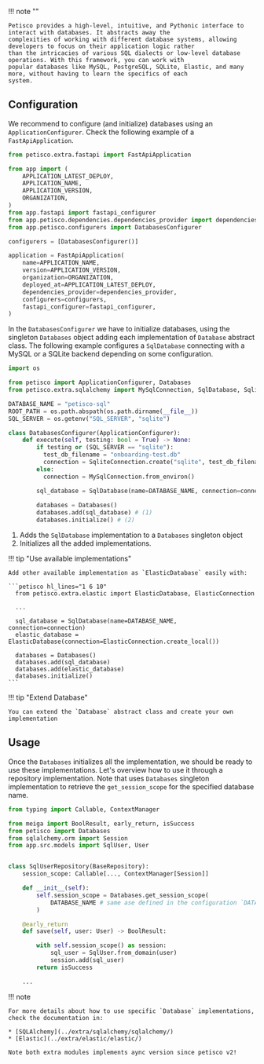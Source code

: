 !!! note ""

    Petisco provides a high-level, intuitive, and Pythonic interface to interact with databases. It abstracts away the 
    complexities of working with different database systems, allowing developers to focus on their application logic rather 
    than the intricacies of various SQL dialects or low-level database operations. With this framework, you can work with 
    popular databases like MySQL, PostgreSQL, SQLite, Elastic, and many more, without having to learn the specifics of each 
    system.

## Configuration

We recommend to configure (and initialize) databases using an `ApplicationConfigurer`. Check the following example of a
`FastApiApplication`. 


```python hl_lines="13 21" title="app/application.py"
from petisco.extra.fastapi import FastApiApplication

from app import (
    APPLICATION_LATEST_DEPLOY,
    APPLICATION_NAME,
    APPLICATION_VERSION,
    ORGANIZATION,
)
from app.fastapi import fastapi_configurer
from app.petisco.dependencies.dependencies_provider import dependencies_provider
from app.petisco.configurers import DatabasesConfigurer

configurers = [DatabasesConfigurer()]

application = FastApiApplication(
    name=APPLICATION_NAME,
    version=APPLICATION_VERSION,
    organization=ORGANIZATION,
    deployed_at=APPLICATION_LATEST_DEPLOY,
    dependencies_provider=dependencies_provider,
    configurers=configurers,
    fastapi_configurer=fastapi_configurer,
)
```

In the `DatabasesConfigurer` we have to initialize databases, using the singleton `Databases` object adding each 
implementation of `Database` abstract class. The following example configures a `SqlDatabase` connecting with a MySQL
or a SQLite backend depending on some configuration.

```python hl_lines="21 22 23"
import os

from petisco import ApplicationConfigurer, Databases
from petisco.extra.sqlalchemy import MySqlConnection, SqlDatabase, SqliteConnection

DATABASE_NAME = "petisco-sql"
ROOT_PATH = os.path.abspath(os.path.dirname(__file__))
SQL_SERVER = os.getenv("SQL_SERVER", "sqlite")

class DatabasesConfigurer(ApplicationConfigurer):
    def execute(self, testing: bool = True) -> None:
        if testing or (SQL_SERVER == "sqlite"):
          test_db_filename = "onboarding-test.db"
          connection = SqliteConnection.create("sqlite", test_db_filename) 
        else:
          connection = MySqlConnection.from_environ() 

        sql_database = SqlDatabase(name=DATABASE_NAME, connection=connection) 
    
        databases = Databases() 
        databases.add(sql_database) # (1)
        databases.initialize() # (2)
```

1. Adds the `SqlDatabase` implementation to a `Databases` singleton object
2. Initializes all the added implementations.

!!! tip "Use available implementations"
  
    Add other available implementation as `ElasticDatabase` easily with:
  
    ```petisco hl_lines="1 6 10"
      from petisco.extra.elastic import ElasticDatabase, ElasticConnection
  
      ...
    
      sql_database = SqlDatabase(name=DATABASE_NAME, connection=connection) 
      elastic_database = ElasticDatabase(connection=ElasticConnection.create_local())
  
      databases = Databases()
      databases.add(sql_database)
      databases.add(elastic_database)
      databases.initialize()
    ```

!!! tip "Extend Database"

    You can extend the `Database` abstract class and create your own implementation


## Usage 

Once the `Databases` initializes all the implementation, we should be ready to use these implementations. Let's overview
how to use it through a repository implementation. Note that uses `Databases` singleton implementation to retrieve the 
`get_session_scope` for the specified database name.

```python hl_lines="13 14 15"
from typing import Callable, ContextManager

from meiga import BoolResult, early_return, isSuccess
from petisco import Databases
from sqlalchemy.orm import Session
from app.src.models import SqlUser, User


class SqlUserRepository(BaseRepository):
    session_scope: Callable[..., ContextManager[Session]]

    def __init__(self):
        self.session_scope = Databases.get_session_scope(
            DATABASE_NAME # same ase defined in the configuration `DATABASE_NAME = "petisco-sql"`
        )  

    @early_return
    def save(self, user: User) -> BoolResult:

        with self.session_scope() as session:
            sql_user = SqlUser.from_domain(user)
            session.add(sql_user)
        return isSuccess

    ...
```



!!! note

    For more details about how to use specific `Database` implementations, check the documentation in:

    * [SQLAlchemy](../extra/sqlalchemy/sqlalchemy/)
    * [Elastic](../extra/elastic/elastic/)

    Note both extra modules implements aync version since petisco v2!

